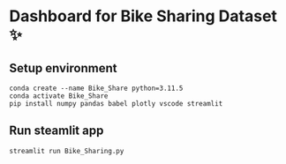 # Dashboard for Bike Sharing Dataset ✨

## Setup environment
```
conda create --name Bike_Share python=3.11.5
conda activate Bike_Share
pip install numpy pandas babel plotly vscode streamlit
```

## Run steamlit app
```
streamlit run Bike_Sharing.py
```


